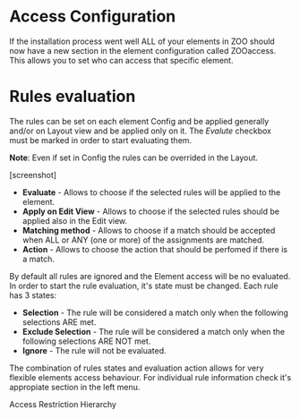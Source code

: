 # Access Configuration

If the installation process went well ALL of your elements in ZOO should now have a new section in the element configuration called ZOOaccess. This allows you to set who can access that specific element.

# Rules evaluation

The rules can be set on each element Config and be applied generally and/or on Layout view and be applied only on it. The *Evalute* checkbox must be marked in order to start evaluating them.

**Note**: Even if set in Config the rules can be overrided in the Layout.

[screenshot]

- **Evaluate** - Allows to choose if the selected rules will be applied to the element.
- **Apply on Edit View** - Allows to choose if the selected rules should be applied also in the Edit view.
- **Matching method** - Allows to choose if a match should be accepted when ALL or ANY (one or more) of the assignments are matched.
- **Action** - Allows to choose the action that should be perfomed if there is a match.

By default all rules are ignored and the Element access will be no evaluated. In order to start the rule evaluation, it's state must be changed. Each rule has 3 states:

- **Selection** - The rule will be considered a match only when the following selections ARE met.
- **Exclude Selection** - The rule will be considered a match only when the following selections ARE NOT met.
- **Ignore** - The rule will not be evaluated.

The combination of rules states and evaluation action allows for very flexible elements access behaviour. For individual rule information check it's appropiate section in the left menu.

Access Restriction Hierarchy